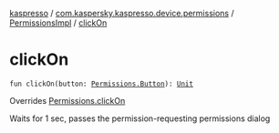[kaspresso](../../index.md) / [com.kaspersky.kaspresso.device.permissions](../index.md) / [PermissionsImpl](index.md) / [clickOn](./click-on.md)

# clickOn

`fun clickOn(button: `[`Permissions.Button`](../-permissions/-button/index.md)`): `[`Unit`](https://kotlinlang.org/api/latest/jvm/stdlib/kotlin/-unit/index.html)

Overrides [Permissions.clickOn](../-permissions/click-on.md)

Waits for 1 sec, passes the permission-requesting permissions dialog

